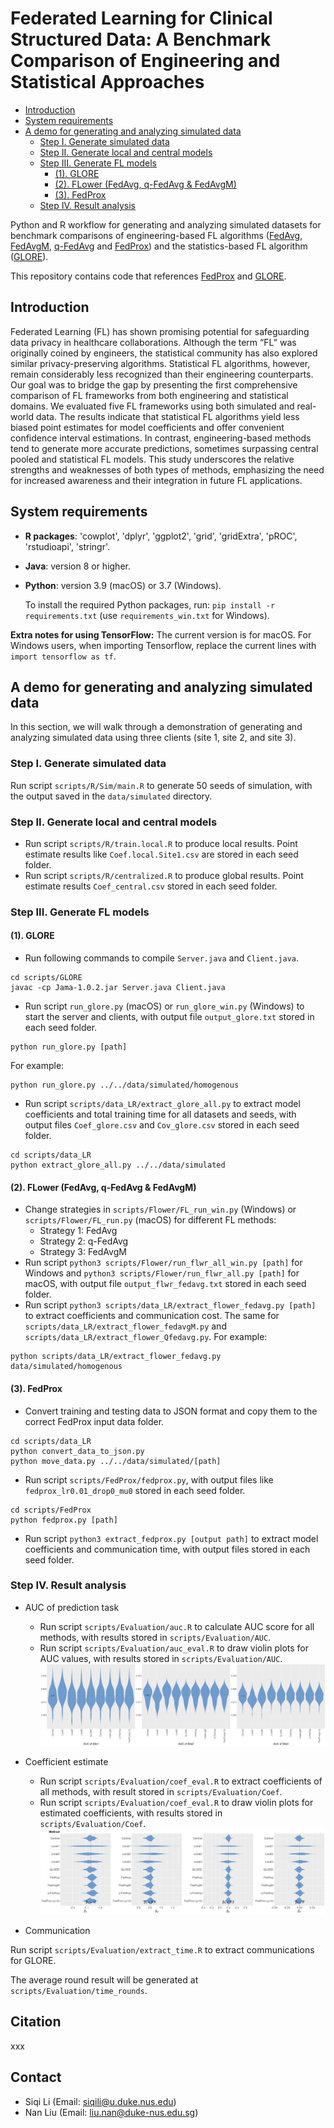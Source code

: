# Federated Learning for Clinical Structured Data: A Benchmark Comparison of Engineering and Statistical Approaches

- [Introduction](#introduction)
- [System requirements](#system-requirements)
- [A demo for generating and analyzing simulated data](#a-demo-for-generating-and-analyzing-simulated-data)
  - [Step I. Generate simulated data](#step-i-generate-simulated-data)
  - [Step II. Generate local and central models](#step-ii-generate-local-and-central-models)
  - [Step III. Generate FL models](#step-iii-generate-fl-models)
    - [(1). GLORE](#1-glore)
    - [(2). FLower (FedAvg, q-FedAvg \& FedAvgM)](#2-flower-fedavg-q-fedavg--fedavgm)
    - [(3). FedProx](#3-fedprox)
  - [Step IV. Result analysis](#step-iv-result-analysis)

Python and R workflow for generating and analyzing simulated datasets for benchmark comparisons of engineering-based FL algorithms ([FedAvg](https://arxiv.org/abs/1602.05629), [FedAvgM](https://arxiv.org/abs/1909.06335), [q-FedAvg](https://arxiv.org/abs/1905.10497) and [FedProx](https://arxiv.org/abs/1812.06127)) and the statistics-based FL algorithm ([GLORE](https://www.ncbi.nlm.nih.gov/pmc/articles/PMC3422844/)). 
<!--See our new [Preprint](https://arxiv.org/abs/2303.00282) for the whole story.-->

This repository contains code that references [FedProx](https://github.com/litian96/FedProx) and [GLORE](https://github.com/x1jiang/glore).

## Introduction

Federated Learning (FL) has shown promising potential for safeguarding data privacy in healthcare collaborations. Although the term “FL” was originally coined by engineers,  the statistical community has also explored similar privacy-preserving algorithms. Statistical FL algorithms, however, remain considerably less recognized than their engineering counterparts. Our goal was to bridge the gap by presenting the first comprehensive comparison of FL frameworks from both engineering and statistical domains. We evaluated five FL frameworks using both simulated and real-world data. The results indicate that statistical FL algorithms yield less biased point estimates for model coefficients and offer convenient confidence interval estimations. In contrast, engineering-based methods tend to generate more accurate predictions, sometimes surpassing central pooled and statistical FL models. This study underscores the relative strengths and weaknesses of both types of methods, emphasizing the need for increased awareness and their integration in future FL applications. 

## System requirements
- **R packages**: 'cowplot', 'dplyr', 'ggplot2', 'grid', 'gridExtra', 'pROC', 'rstudioapi', 'stringr'.
- **Java**: version 8 or higher.
- **Python**: version 3.9 (macOS) or 3.7 (Windows).
  
  To install the required Python packages, run: ```pip install -r requirements.txt``` (use `requirements_win.txt` for Windows).

**Extra notes for using TensorFlow:** The current version is for macOS. For Windows users, when importing Tensorflow, replace the current lines with `import tensorflow as tf`.

## A demo for generating and analyzing simulated data

In this section, we will walk through a demonstration of generating and analyzing simulated data using three clients (site 1, site 2, and site 3). 

### Step I. Generate simulated data

Run script `scripts/R/Sim/main.R` to generate 50 seeds of simulation, with the output saved in the `data/simulated` directory.

### Step II. Generate local and central models

- Run script `scripts/R/train.local.R` to produce local results. Point estimate results like `Coef.local.Site1.csv` are stored in each seed folder. 
- Run script `scripts/R/centralized.R` to produce global results. Point estimate results `Coef_central.csv` stored in each seed folder. 

### Step III. Generate FL models

#### (1). GLORE
- Run following commands to compile `Server.java` and `Client.java`.
```
cd scripts/GLORE
javac -cp Jama-1.0.2.jar Server.java Client.java
```
- Run script `run_glore.py` (macOS) or `run_glore_win.py` (Windows) to start the server and clients, with output file `output_glore.txt` stored in each seed folder.
```
python run_glore.py [path]
```
For example:
```
python run_glore.py ../../data/simulated/homogenous
```
- Run script `scripts/data_LR/extract_glore_all.py` to extract model coefficients and total training time for all datasets and seeds, with output files `Coef_glore.csv` and `Cov_glore.csv` stored in each seed folder.
```
cd scripts/data_LR
python extract_glore_all.py ../../data/simulated
```

#### (2). FLower (FedAvg, q-FedAvg & FedAvgM)
- Change strategies in `scripts/Flower/FL_run_win.py` (Windows) or `scripts/Flower/FL_run.py` (macOS) for different FL methods:
  - Strategy 1: FedAvg
  - Strategy 2: q-FedAvg
  - Strategy 3: FedAvgM
- Run script ```python3 scripts/Flower/run_flwr_all_win.py [path]``` for Windows and ```python3 scripts/Flower/run_flwr_all.py [path]``` for macOS, with output file `output_flwr_fedavg.txt` stored in each seed folder.
- Run script ```python3 scripts/data_LR/extract_flower_fedavg.py [path]``` to extract coefficients and communication cost. The same for `scripts/data_LR/extract_flower_fedavgM.py` and `scripts/data_LR/extract_flower_Qfedavg.py`.
For example:
```
python scripts/data_LR/extract_flower_fedavg.py data/simulated/homogenous
```

#### (3). FedProx
- Convert training and testing data to JSON format and copy them to the correct FedProx input data folder.
```
cd scripts/data_LR
python convert_data_to_json.py
python move_data.py ../../data/simulated/[path]
```
- Run script `scripts/FedProx/fedprox.py`, with output files like `fedprox_lr0.01_drop0_mu0` stored in each seed folder.
```
cd scripts/FedProx
python fedprox.py [path]
```
- Run script ```python3 extract_fedprox.py [output path]``` to extract model coefficients and communication time,  with output files stored in each seed folder.

### Step IV. Result analysis
- AUC of prediction task
  - Run script `scripts/Evaluation/auc.R` to calculate AUC score for all methods, with results stored in `scripts/Evaluation/AUC`.
  - Run script `scripts/Evaluation/auc_eval.R` to draw violin plots for AUC values, with results stored in `scripts/Evaluation/AUC`.
  ![AUC Plot](scripts/Evaluation/AUC/homogenous_auc_plot.png)
- Coefficient estimate
  - Run script `scripts/Evaluation/coef_eval.R` to extract coefficients of all methods, with result stored in `scripts/Evaluation/Coef`.
  - Run script `scripts/Evaluation/coef_eval.R` to draw violin plots for estimated coefficients, with results stored in `scripts/Evaluation/Coef`.
![Coefficient Plot](scripts/Evaluation/Coef/homogenous_coef_plot.png)

- Communication

Run script `scripts/Evaluation/extract_time.R` to extract communications for GLORE. 

The average round result will be generated at `scripts/Evaluation/time_rounds`.


## Citation

xxx

## Contact

- Siqi Li (Email: <siqili@u.duke.nus.edu>)
- Nan Liu (Email: <liu.nan@duke-nus.edu.sg>)
